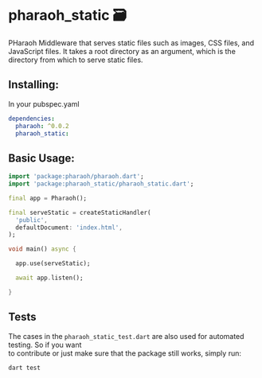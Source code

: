 # pharaoh_static 🗃

PHaraoh Middleware that serves static files such as images, CSS files, and JavaScript files. It takes a root directory as an argument, which is the directory from which to serve static files.

## Installing:

In your pubspec.yaml

```yaml
dependencies:
  pharaoh: ^0.0.2
  pharaoh_static:
```

## Basic Usage:

```dart
import 'package:pharaoh/pharaoh.dart';
import 'package:pharaoh_static/pharaoh_static.dart';

final app = Pharaoh();

final serveStatic = createStaticHandler(
  'public',
  defaultDocument: 'index.html',
);

void main() async {

  app.use(serveStatic);

  await app.listen();

}
```

## Tests

The cases in the `pharaoh_static_test.dart` are also used for automated testing. So if you want  
to contribute or just make sure that the package still works, simply run:

```shell
dart test
```
